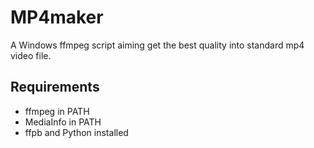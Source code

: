 # MP4maker
A Windows ffmpeg script aiming get the best quality into standard mp4 video file.
## Requirements
* ffmpeg in PATH
* MediaInfo in PATH
* ffpb and Python installed
